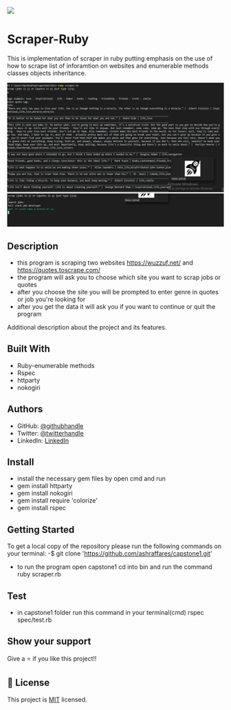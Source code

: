 ![](https://img.shields.io/badge/Microverse-blueviolet)

# Scraper-Ruby

 This is implementation of scraper in ruby putting emphasis on the use of how to scrape list of inforamtion on websites and enumerable methods classes objects inheritance.

![screenshot](assets/capture.PNG)
![screenshot](assets/capture1.PNG)

## Description
- this program is scraping two websites https://wuzzuf.net/ and https://quotes.toscrape.com/
- the program will ask you to choose which site you want to scrap jobs or quotes
- after you choose the site you will be prompted to enter genre in quotes or job you're looking for
- after you get the data it will ask you if you want to continue or quit the program

Additional description about the project and its features.

## Built With
- Ruby-enumerable methods
- Rspec
- httparty
- nokogiri

## Authors

- GitHub: [@githubhandle](https://github.com/ashraffares/http-ashraffares.github.io-)
- Twitter: [@twitterhandle](https://twitter.com/Fares09301164)
- LinkedIn: [LinkedIn](https://www.linkedin.com/in/fares-ashraf-382a35176/)


## Install
- install the necessary gem files by open cmd and run
- gem install httparty
- gem install nokogiri
- gem install require 'colorize'
- gem install rspec


## Getting Started
To get a local copy of the repository please run the following commands on your terminal:
-$ git clone 'https://github.com/ashraffares/capstone1.git'
- to run the program open capstone1 cd into bin and run the command ruby scraper.rb


## Test
- in capstone1 folder run this command in your terminal(cmd) rspec spec/test.rb


## Show your support

Give a ⭐️ if you like this project!!

## 📝 License

This project is [MIT](LICENSE) licensed.
